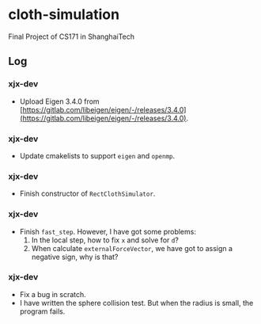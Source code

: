 # cloth-simulation
Final Project of CS171 in ShanghaiTech

## Log 

### xjx-dev

- Upload Eigen 3.4.0 from [https://gitlab.com/libeigen/eigen/-/releases/3.4.0](https://gitlab.com/libeigen/eigen/-/releases/3.4.0).

### xjx-dev

- Update cmakelists to support `eigen` and `openmp`.

### xjx-dev

- Finish constructor of `RectClothSimulator`.

### xjx-dev

- Finish `fast_step`. However, I have got some problems:
  1. In the local step, how to fix `x` and solve for `d`?
  2. When calculate `externalForceVector`, we have got to assign a negative sign, why is that?
   
### xjx-dev

- Fix a bug in scratch.
- I have written the sphere collision test. But when the radius is small, the program fails. 
